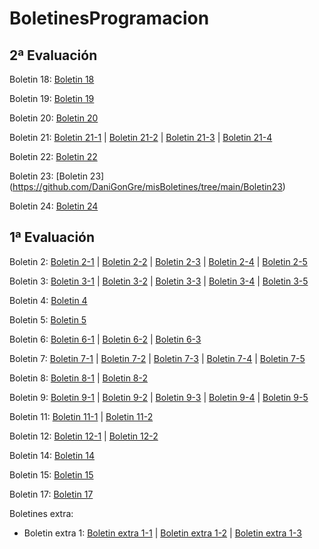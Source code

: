 # BoletinesProgramacion

## 2ª Evaluación

Boletin 18: [Boletin 18](https://github.com/DaniGonGre/misBoletines/tree/main/Boletin18)

Boletin 19: [Boletin 19](https://github.com/DaniGonGre/misBoletines/tree/main/Boletin19)

Boletin 20: [Boletin 20](https://github.com/DaniGonGre/misBoletines/tree/main/Boletin20)

Boletin 21: [Boletin 21-1](https://github.com/DaniGonGre/misBoletines/tree/main/Boletin21_1) | [Boletin 21-2](https://github.com/DaniGonGre/misBoletines/tree/main/Boletin21_2) | [Boletin 21-3](https://github.com/DaniGonGre/misBoletines/tree/main/Boletin21_3) | [Boletin 21-4](https://github.com/DaniGonGre/misBoletines/tree/main/Boletin21_4)

Boletin 22: [Boletin 22](https://github.com/DaniGonGre/misBoletines/tree/main/Boletin22)

Boletin 23: [Boletin 23]
(https://github.com/DaniGonGre/misBoletines/tree/main/Boletin23) 

Boletin 24: [Boletin 24](https://github.com/DaniGonGre/misBoletines/tree/main/Boletin24)

## 1ª Evaluación

Boletin 2: [Boletin 2-1](https://github.com/DaniGonGre/misBoletines/blob/92a7e2417c3c2cc5ddf31d98fb7b0c39f26c0e00/Boletin2_1.java) | [Boletin 2-2](https://github.com/DaniGonGre/misBoletines/blob/f5070d0598f29c0113235c06e84b8a79a25ef3a9/Boletin2-2.java) | [Boletin 2-3](https://github.com/DaniGonGre/misBoletines/blob/fddee2911c5c64dd3d84d8322eab46deaebd4fd7/Boletin2-3.java) | [Boletin 2-4](https://github.com/DaniGonGre/misBoletines/blob/feee001b8af3e51897c6326f68edd1d2cd7145e5/Boletin2-4.java) | [Boletin 2-5](https://github.com/DaniGonGre/misBoletines/blob/769cb715b6ca0c269b74f8cfb5f1d361f3d2bf51/Boletin2-5.java)

Boletin 3: [Boletin 3-1](https://github.com/DaniGonGre/misBoletines/blob/0f9e2e8d86d68e03960565b68666da89023cf2f7/Boletin3-1.java) | [Boletin 3-2](https://github.com/DaniGonGre/misBoletines/blob/0ee5c5ce859ae167f83cea7ddb9876ff38e2abfc/Boletin3-2.java) | [Boletin 3-3](https://github.com/DaniGonGre/misBoletines/blob/a93fba610a6d3df47f6bebbe01ce4efc9e2451ba/Boletin3-3.java) | [Boletin 3-4](https://github.com/DaniGonGre/misBoletines/blob/faf0e7be2679161327201afd884411d135454185/Boletin3-4.java) | [Boletin 3-5](https://github.com/DaniGonGre/misBoletines/blob/3932fb24244e9e56c4acfa15e7acc09b6fb08502/Boletin3_5.java)

Boletin 4: [Boletin 4](https://github.com/DaniGonGre/misBoletines/tree/main/Boletin4)

Boletin 5: [Boletin 5](https://github.com/DaniGonGre/misBoletines/tree/main/Boletin5)

Boletin 6: [Boletin 6-1](https://github.com/DaniGonGre/misBoletines/tree/main/Boletin6-1) | [Boletin 6-2](https://github.com/DaniGonGre/misBoletines/tree/main/Boletin6-2) | [Boletin 6-3](https://github.com/DaniGonGre/misBoletines/tree/main/Boletin6-3)

Boletin 7: [Boletin 7-1](https://github.com/DaniGonGre/misBoletines/tree/main/Boletin7-1) | [Boletin 7-2](https://github.com/DaniGonGre/misBoletines/tree/main/Boletin%207-2) | [Boletin 7-3](https://github.com/DaniGonGre/misBoletines/tree/main/Boletin%207-3) | [Boletin 7-4](https://github.com/DaniGonGre/misBoletines/tree/main/Boletin%207-4) | [Boletin 7-5](https://github.com/DaniGonGre/misBoletines/tree/main/Boletin%207-5)

Boletin 8: [Boletin 8-1](https://github.com/DaniGonGre/misBoletines/tree/main/Boletin8-1) | [Boletin 8-2](https://github.com/DaniGonGre/misBoletines/tree/main/Boletin8_2)

Boletin 9: [Boletin 9-1](https://github.com/DaniGonGre/misBoletines/tree/main/Boletin9_1) | [Boletin 9-2](https://github.com/DaniGonGre/misBoletines/tree/main/Boletin9_2) | [Boletin 9-3](https://github.com/DaniGonGre/misBoletines/tree/main/Boletin9_3) | [Boletin 9-4](https://github.com/DaniGonGre/misBoletines/tree/main/Boletin9_4) | [Boletin 9-5](https://github.com/DaniGonGre/misBoletines/tree/main/Boletin9-5)

Boletin 11: [Boletin 11-1](https://github.com/DaniGonGre/misBoletines/tree/main/Boletin11-1) | [Boletin 11-2](https://github.com/DaniGonGre/misBoletines/tree/main/Boletin11-2)

Boletin 12: [Boletin 12-1](https://github.com/DaniGonGre/misBoletines/tree/main/Boletin12_1) | [Boletin 12-2](https://github.com/DaniGonGre/misBoletines/tree/main/Boletin12_2)

Boletin 14: [Boletin 14](https://github.com/DaniGonGre/misBoletines/tree/main/Boletin14)

Boletin 15: [Boletin 15](https://github.com/DaniGonGre/misBoletines/tree/main/Boletin15)

Boletin 17: [Boletin 17](https://github.com/DaniGonGre/misBoletines/tree/main/Boletin17)

Boletines extra: 
- Boletin extra 1: [Boletin extra 1-1](https://github.com/DaniGonGre/misBoletines/blob/acae0c793fcbe660e64c1604a324c4744f15fa39/Boletin_extra1_1.java) | [Boletin extra 1-2](https://github.com/DaniGonGre/misBoletines/blob/main/Boletin_extra1_2.java) | [Boletin extra 1-3](https://github.com/DaniGonGre/misBoletines/blob/main/Boletin_extra1_3.java)


